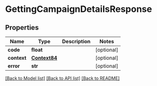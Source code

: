 # GettingCampaignDetailsResponse

## Properties
Name | Type | Description | Notes
------------ | ------------- | ------------- | -------------
**code** | **float** |  | [optional] 
**context** | [**Context84**](Context84.md) |  | [optional] 
**error** | **str** |  | [optional] 

[[Back to Model list]](../README.md#documentation-for-models) [[Back to API list]](../README.md#documentation-for-api-endpoints) [[Back to README]](../README.md)


